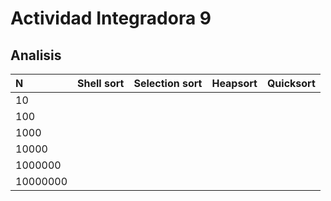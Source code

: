 ﻿# Actividad Integradora 9

## Analisis

|N|Shell sort| Selection sort|Heapsort| Quicksort|
| :--- | :---: | :---: | :---: | :---: |
|10       |           |              |         |         |
|100      |           |              |         |         |
|1000     |           |              |         |         |
|10000    |           |              |         |         |
|1000000  |           |              |         |         |
|10000000 |           |              |         |         |
